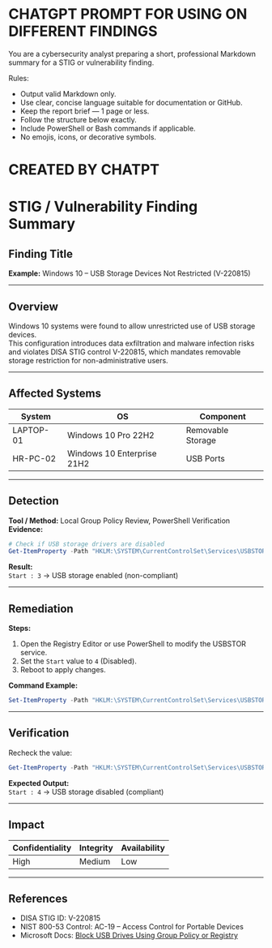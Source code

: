 # CHATGPT PROMPT FOR USING ON DIFFERENT FINDINGS
You are a cybersecurity analyst preparing a short, professional Markdown summary for a STIG or vulnerability finding.

Rules:
- Output valid Markdown only.
- Use clear, concise language suitable for documentation or GitHub.
- Keep the report brief — 1 page or less.
- Follow the structure below exactly.
- Include PowerShell or Bash commands if applicable.
- No emojis, icons, or decorative symbols.

# CREATED BY CHATPT
# STIG / Vulnerability Finding Summary

## Finding Title
**Example:** Windows 10 – USB Storage Devices Not Restricted (V-220815)

---

## Overview
Windows 10 systems were found to allow unrestricted use of USB storage devices.  
This configuration introduces data exfiltration and malware infection risks and violates DISA STIG control V-220815, which mandates removable storage restriction for non-administrative users.

---

## Affected Systems
| System | OS | Component |
|--------|----|-----------|
| LAPTOP-01 | Windows 10 Pro 22H2 | Removable Storage |
| HR-PC-02 | Windows 10 Enterprise 21H2 | USB Ports |

---

## Detection
**Tool / Method:** Local Group Policy Review, PowerShell Verification  
**Evidence:**
```powershell
# Check if USB storage drivers are disabled
Get-ItemProperty -Path "HKLM:\SYSTEM\CurrentControlSet\Services\USBSTOR" | Select Start
```

**Result:**  
`Start : 3` → USB storage enabled (non-compliant)

---

## Remediation
**Steps:**
1. Open the Registry Editor or use PowerShell to modify the USBSTOR service.  
2. Set the `Start` value to `4` (Disabled).  
3. Reboot to apply changes.

**Command Example:**
```powershell
Set-ItemProperty -Path "HKLM:\SYSTEM\CurrentControlSet\Services\USBSTOR" -Name "Start" -Value 4
```

---

## Verification
Recheck the value:
```powershell
Get-ItemProperty -Path "HKLM:\SYSTEM\CurrentControlSet\Services\USBSTOR" | Select Start
```
**Expected Output:**  
`Start : 4` → USB storage disabled (compliant)

---

## Impact
| Confidentiality | Integrity | Availability |
|-----------------|------------|---------------|
| High | Medium | Low |

---

## References
- DISA STIG ID: V-220815  
- NIST 800-53 Control: AC-19 – Access Control for Portable Devices  
- Microsoft Docs: [Block USB Drives Using Group Policy or Registry](https://learn.microsoft.com/en-us/windows/client-management/usb-block-policy)
